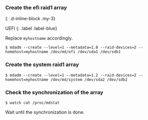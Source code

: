 ### Create the efi raid1 array
{: .d-inline-block .my-3}

UEFI
{: .label .label-blue}

Replace `myhostname` accordingly.

```
$ mdadm --create --level=1 --metadata=1.0 --raid-devices=2 --homehost=myhostname /dev/md/efi /dev/sda1 /dev/sdb1
```

### Create the system raid1 array
```
$ mdadm --create --level=1 --metadata=1.2 --raid-devices=2 --homehost=myhostname /dev/md/system /dev/sda2 /dev/sdb2
```

### Check the synchronization of the array
```
$ watch cat /proc/mdstat
```

Wait until the synchronization is done.
